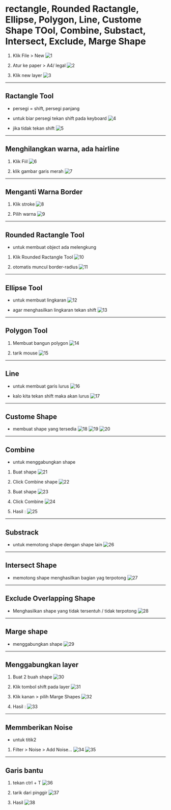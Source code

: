 # rectangle, Rounded Ractangle, Ellipse, Polygon, Line, Custome Shape TOol, Combine, Substact, Intersect, Exclude, Marge Shape

1. Klik File > New
![1](../assets/img/7/img1.webp)

2. Atur ke paper > A4/ legal
![2](../assets/img/7/img2.webp)

3. Klik new layer
![3](../assets/img/7/img3.webp)

---

## Ractangle Tool

- persegi = shift, persegi panjang
- untuk biar persegi tekan shift pada keyboard
![4](../assets/img/7/img4.webp)

- jika tidak tekan shift
![5](../assets/img/7/img5.webp)

---

## Menghilangkan warna, ada hairline

1. Klik Fiil
![6](../assets/img/7/img6.webp)

2. klik gambar garis merah
![7](../assets/img/7/img7.webp)

---

## Menganti Warna Border

1. Klik stroke
![8](../assets/img/7/img8.webp)

2. Pilih warna
![9](../assets/img/7/img9.webp)

---

## Rounded Ractangle Tool

- untuk membuat object ada melengkung

1. Klik Rounded Ractangle Tool
![10](../assets/img/7/img10.webp)

2. otomatis muncul border-radius
![11](../assets/img/7/img11.webp)

---

## Ellipse Tool

- untuk membuat lingkaran
![12](../assets/img/7/img12.webp)

- agar menghasilkan lingkaran tekan shift
![13](../assets/img/7/img13.webp)

---

## Polygon Tool

1. Membuat bangun polygon
![14](../assets/img/7/img14.webp)

2. tarik mouse
![15](../assets/img/7/img15.webp)

---

## Line

- untuk membuat garis lurus
![16](../assets/img/7/img16.webp)

- kalo kita tekan shift maka akan lurus
![17](../assets/img/7/img17.webp)

---

## Custome Shape

- membuat shape yang tersedia
![18](../assets/img/7/img18.webp)
![19](../assets/img/7/img19.webp)
![20](../assets/img/7/img20.webp)

---

## Combine

- untuk menggabungkan shape
1. Buat shape
![21](../assets/img/7/img21.webp)

2. Click Combine shape
![22](../assets/img/7/img22.webp)

3. Buat shape
![23](../assets/img/7/img23.webp)

4. Click Combine
![24](../assets/img/7/img24.webp)

5. Hasil :
![25](../assets/img/7/img25.webp)

---

## Substrack

- untuk memotong shape dengan shape lain
![26](../assets/img/7/img26.webp)

---

## Intersect Shape

- memotong shape menghasilkan bagian yag terpotong
![27](../assets/img/7/img27.webp)

---

## Exclude Overlapping Shape

- Menghasilkan shape yang tidak tersentuh / tidak terpotong
![28](../assets/img/7/img28.webp)

---

## Marge shape

- menggabungkan shape
![29](../assets/img/7/img29.webp)

---

## Menggabungkan layer

1. Buat 2 buah shape
![30](../assets/img/7/img30.webp)

2. Klik tombol shift pada layer
![31](../assets/img/7/img31.webp)

3. Klik kanan > pilih Marge Shapes
![32](../assets/img/7/img32.webp)

4. Hasil :
![33](../assets/img/7/img33.webp)

---

## Memmberikan Noise

- untuk titik2

1. Filter > Noise > Add Noise...
![34](../assets/img/7/img34.webp)
![35](../assets/img/7/img35.webp)

---

## Garis bantu

1. tekan ctrl + T
![36](../assets/img/7/img36.webp)

2. tarik dari pinggir
![37](../assets/img/7/img37.webp)

3. Hasil
![38](../assets/img/7/img38.webp)